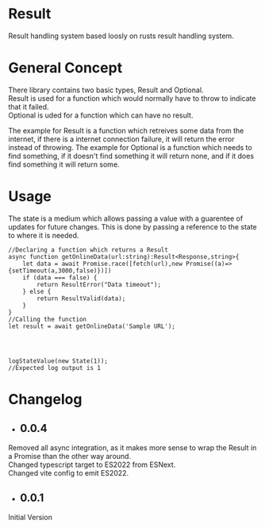 # Result
Result handling system based loosly on rusts result handling system.

# General Concept
There library contains two basic types, Result and Optional.  
Result is used for a function which would normally have to throw to indicate that it failed.  
Optional is uded for a function which can have no result.

The example for Result is a function which retreives some data from the internet, if there is a internet connection failure, it will return the error instead of throwing.
The example for Optional is a function which needs to find something, if it doesn't find something it will return none, and if it does find something it will return some.

# Usage
The state is a medium which allows passing a value with a guarentee of updates for future changes. This is done by passing a reference to the state to where it is needed.

    //Declaring a function which returns a Result
    async function getOnlineData(url:string):Result<Response,string>{
        let data = await Promise.race([fetch(url),new Promise((a)=>{setTimeout(a,3000,false)})])
        if (data === false) {
            return ResultError("Data timeout");
        } else {
            return ResultValid(data);
        }
    }
    //Calling the function
    let result = await getOnlineData('Sample URL');

    


    logStateValue(new State(1));
    //Expected log output is 1


# Changelog
* ## 0.0.4
Removed all async integration, as it makes more sense to wrap the Result in a Promise than the other way around.  
Changed typescript target to ES2022 from ESNext.  
Changed vite config to emit ES2022.  

* ## 0.0.1
Initial Version